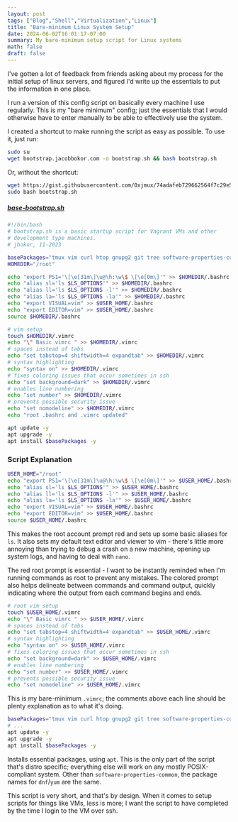 ```yaml
---
layout: post
tags: ["Blog","Shell","Virtualization","Linux"]
title: "Bare-minimum Linux System Setup"
date: 2024-06-02T16:01:17-07:00
summary: My bare-minimum setup script for Linux systems
math: false
draft: false
---
```



I've gotten a lot of feedback from friends asking about my process for the initial setup of linux servers, and figured I'd write up the essentials to put the information in one place. 

I run a version of this config script on basically every machine I use regularly. This is my "bare minimum" config; just the essentials that I would otherwise have to enter manually to be able to effectively use the system. 

I created a shortcut to make running the script as easy as possible. To use it, just run: 
```sh
sudo su
wget bootstrap.jacobbokor.com -o bootstrap.sh && bash bootstrap.sh
```

Or, without the shortcut: 
```sh
wget https://gist.githubusercontent.com/0xjmux/74adafeb729662564f7c29e549567be4/raw/cfe76546b6bea67881b980eac173862d4a3a9759/base-bootstrap.sh -o bootstrap.sh
sudo bash bootstrap.sh
```
##### [base-bootstrap.sh](https://gist.githubusercontent.com/0xjmux/74adafeb729662564f7c29e549567be4/raw/cfe76546b6bea67881b980eac173862d4a3a9759/base-bootstrap.sh)

```sh
#!/bin/bash
# bootstrap.sh is a basic startup script for Vagrant VMs and other
# development type machines. 
# jbokor, 11-2023

basePackages="tmux vim curl htop gnupg2 git tree software-properties-common lsof"
HOMEDIR="/root"

echo "export PS1='\[\e[31m\]\u@\h:\w\$ \[\e[0m\]'" >> $HOMEDIR/.bashrc
echo "alias sl='ls $LS_OPTIONS'" >> $HOMEDIR/.bashrc
echo "alias ll='ls $LS_OPTIONS -l'" >> $HOMEDIR/.bashrc
echo "alias la='ls $LS_OPTIONS -la'" >> $HOMEDIR/.bashrc
echo "export VISUAL=vim" >> $USER_HOME/.bashrc
echo "export EDITOR=vim" >> $USER_HOME/.bashrc
source $HOMEDIR/.bashrc

# vim setup
touch $HOMEDIR/.vimrc
echo "\" Basic vimrc " >> $HOMEDIR/.vimrc
# spaces instead of tabs
echo "set tabstop=4 shiftwidth=4 expandtab" >> $HOMEDIR/.vimrc
# syntax highlighting
echo "syntax on" >> $HOMEDIR/.vimrc
# fixes coloring issues that occur sometimes in ssh
echo "set background=dark" >> $HOMEDIR/.vimrc
# enables line numbering
echo "set number" >> $HOMEDIR/.vimrc
# prevents possible security issue
echo "set nomodeline" >> $HOMEDIR/.vimrc
echo "root .bashrc and .vimrc updated"

apt update -y
apt upgrade -y
apt install $basePackages -y
```

### Script Explanation
```sh
USER_HOME="/root"
echo "export PS1='\[\e[31m\]\u@\h:\w\$ \[\e[0m\]'" >> $USER_HOME/.bashrc
echo "alias sl='ls $LS_OPTIONS'" >> $USER_HOME/.bashrc
echo "alias ll='ls $LS_OPTIONS -l'" >> $USER_HOME/.bashrc
echo "alias la='ls $LS_OPTIONS -la'" >> $USER_HOME/.bashrc
echo "export VISUAL=vim" >> $USER_HOME/.bashrc
echo "export EDITOR=vim" >> $USER_HOME/.bashrc
source $USER_HOME/.bashrc
```
This makes the root account prompt red and sets up some basic aliases for `ls`. It also sets my default text editor and viewer to vim - there's little more annoying than trying to debug a crash on a new machine, opening up system logs, and having to deal with `nano`. 

The red root prompt is essential - I want to be instantly reminded when I'm running commands as root to prevent any mistakes. The colored prompt also helps delineate between commands and command output, quickly indicating where the output from each command begins and ends.


```sh
# root vim setup
touch $USER_HOME/.vimrc
echo "\" Basic vimrc " >> $USER_HOME/.vimrc
# spaces instead of tabs
echo "set tabstop=4 shiftwidth=4 expandtab" >> $USER_HOME/.vimrc
# syntax highlighting
echo "syntax on" >> $USER_HOME/.vimrc
# fixes coloring issues that occur sometimes in ssh
echo "set background=dark" >> $USER_HOME/.vimrc
# enables line numbering
echo "set number" >> $USER_HOME/.vimrc
# prevents possible security issue
echo "set nomodeline" >> $USER_HOME/.vimrc
```
This is my bare-minimum `.vimrc`; the comments above each line should be plenty explanation as to what it's doing. 


```sh
basePackages="tmux vim curl htop gnupg2 git tree software-properties-common lsof"
# ...
apt update -y
apt upgrade -y
apt install $basePackages -y
```
Installs essential packages, using `apt`. This is the only part of the script that's distro specific; everything else will work on any mostly POSIX-compliant system. Other than `software-properties-common`, the package names for `dnf`/`yum` are the same.

This script is very short, and that's by design. When it comes to setup scripts for things like VMs, less is more; I want the script to have completed by the time I login to the VM over ssh.
